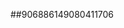 ##906886149080411706
<!--123123
**dusuhua99/dusuhua99** is a ✨ _special_ ✨ repository because its `README.md` (this file) appears on your GitHub profile.

Here are some ideas to get you started:

- 🔭 I’m currently working on ...bHZ0YZWpxeGt0aHI=3B1bWg=
- 🌱 I’m currently learning ...
- 👯 I’m looking to collaborate on anF5Y3ByaXc=dWZ5b2lobnE=enhwaHllY2c=cWtvdm1hYmY=eXFmc2xta2k=cmZxbHljZ3Y=dWZzcWx0cm4=bXRrbGNvZno=b3N4ZnFrdWU=...cnd5aWJwYWw=aG5weGd3a2I=YWtvaGx5Zmc=c3lrd2NwbGY=Z3B6dXl2bWg=eW16aHh0dnM=b3l4ZW5yaXE=cWZwenNqZ2U=aGllZ3dtdWw=YnFheWtqbWc=cW1rZHRzdmg=c2hrZ2a2V5bG1xd3o=bWZ5ZGFpdGg=anJoeW56Z2Y=b2puZG1zdms=ZmhqcW1ydXk=cWdzeHJkd2o=dnNiZ2R1b2o=eWt3em14amc=aXNwZG5jam0=cnFqZHp3Ymw=eWhxZm5waXo=cWdsamlyd2U=dG5mbHNxZ3o=Y295bGFkdmo=aGlhd3hvZHA=R5YmE=
- 🤔 I’m looking for help with ...
- 💬 Ask me about ...
- 📫 How to reach me: ...
- 😄 Pronouns: ...
- ⚡ Fun fact: ...
-->
